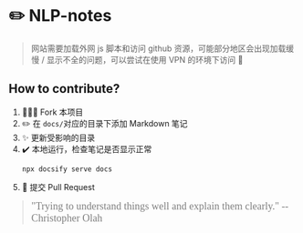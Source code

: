 # ✏️ NLP-notes

> 网站需要加载外网 js 脚本和访问 github 资源，可能部分地区会出现加载缓慢 / 显示不全的问题，可以尝试在使用 VPN 的环境下访问 🚀

## How to contribute?

1. 🧑‍🤝‍🧑 Fork 本项目
2. ✏️ 在 ```docs/```对应的目录下添加 Markdown 笔记
3. ✨ 更新受影响的目录
4. ✔️ 本地运行，检查笔记是否显示正常
    ```shell
    npx docsify serve docs
    ```
5. 🎈 提交 Pull Request

> <font face="Times New Roman" size="4" color="grey">"Trying to understand things well and explain them clearly." -- Christopher Olah</font>